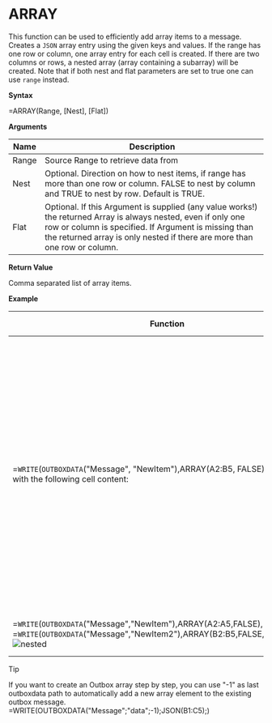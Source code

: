 # ARRAY

This function can be used to efficiently add array items to a message.
Creates a `JSON` array entry using the given keys and values. If the
range has one row or column, one array entry for each cell is created.
If there are two columns or rows, a nested array (array containing a
subarray) will be created. Note that if both nest and flat parameters
are set to true one can use `range` instead.

**Syntax**

=ARRAY(Range, \[Nest\], \[Flat\])

**Arguments**

| Name  | Description                                                                                                                                                                                                                                         |
|-------|-----------------------------------------------------------------------------------------------------------------------------------------------------------------------------------------------------------------------------------------------------|
| Range | Source Range to retrieve data from                                                                                                                                                                                                                  |
| Nest  | Optional. Direction on how to nest items, if range has more than one row or column. FALSE to nest by column and TRUE to nest by row. Default is TRUE.                                                                                               |
| Flat  | Optional. If this Argument is supplied (any value works!) the returned Array is always nested, even if only one row or column is specified. If Argument is missing than the returned array is only nested if there are more than one row or column. |

**Return Value**

Comma separated list of array items.

**Example**

<table>
<colgroup>
<col style="width: 38%" />
<col style="width: 23%" />
<col style="width: 38%" />
</colgroup>
<thead>
<tr class="header">
<th>Function</th>
<th>Outbox Result</th>
<th>Comment</th>
</tr>
</thead>
<tbody>
<tr class="odd">
<td><div class="line-block">=<code class="interpreted-text" role="ref">WRITE</code>(<code class="interpreted-text" role="ref">OUTBOXDATA</code>("Message", "NewItem"),ARRAY(<span class="blue">A2:B5</span>, FALSE), "Array")<br />
with the following cell content:</div>
<div class="line-block"></div></td>
<td><div class="line-block"><img src="/images/ARRAY2.PNG" class="align-middle" alt="ARRAY2" /></div></td>
<td><div class="line-block">Appending an array to a message. Since Nest is set to FALSE, the array items are created by columns leading to two array entries. The two entries contain the elements from the rows top to bottom. The message content will look as follows</div></td>
</tr>
<tr class="even">
<td><div class="line-block">=<code class="interpreted-text" role="ref">WRITE</code>(<code class="interpreted-text" role="ref">OUTBOXDATA</code>("Message","NewItem"),ARRAY(<span class="blue">A2:A5</span>,FALSE),"Array")<br />
=<code class="interpreted-text" role="ref">WRITE</code>(<code class="interpreted-text" role="ref">OUTBOXDATA</code>("Message","NewItem2"),ARRAY(<span class="red">B2:B5</span>,FALSE,TRUE),"Array")</div>
<div class="line-block"><img src="/images/nested.PNG" alt="nested" /></div></td>
<td><img src="/images/nestedout.PNG" alt="nestedout" /></td>
<td>Example usage of the nested parameter.</td>
</tr>
</tbody>
</table>

<div class="tip">

<div class="title">

Tip

</div>

If you want to create an Outbox array step by step, you can use "-1" as
last outboxdata path to automatically add a new array element to the
existing outbox message.
=WRITE(OUTBOXDATA("Message";"data";-1);JSON(B1:C5);)

</div>
